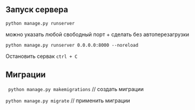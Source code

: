 ## Запуск сервера

``` python manage.py runserver ``` 

можно указать любой свободный порт + сделать без автоперезагрузки

``` python manage.py runserver 0.0.0.0:8000 --noreload ```

Остановить сервак ``` ctrl + C ```

## Миграции

``` python manage.py makemigrations``` // создать миграции

``` python manage.py migrate ``` // применить миграции